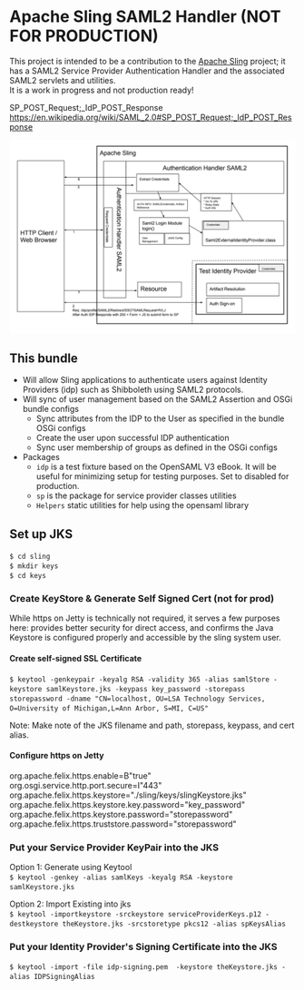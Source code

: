# Apache Sling SAML2 Handler (NOT FOR PRODUCTION)

This project is intended to be a contribution to the [Apache Sling](https://sling.apache.org) project;
 it has a SAML2 Service Provider Authentication Handler and the associated SAML2 servlets and utilities.  
It is a work in progress and not production ready!

SP_POST_Request;_IdP_POST_Response
https://en.wikipedia.org/wiki/SAML_2.0#SP_POST_Request;_IdP_POST_Response

![](SAML2-browser-post.png)

## This bundle 
- Will allow Sling applications to authenticate users against Identity Providers (idp) 
such as Shibboleth using SAML2 protocols. 
- Will sync of user management based on the SAML2 Assertion and OSGi bundle configs
  - Sync attributes from the IDP to the User as specified in the bundle OSGi configs
  - Create the user upon successful IDP authentication
  - Sync user membership of groups as defined in the OSGi configs
- Packages
  - `idp` is a test fixture based on the OpenSAML V3 eBook. It will be useful for minimizing 
  setup for testing purposes. Set to disabled for production.  
  - `sp` is the package for service provider classes utilities
  - `Helpers` static utilities for help using the opensaml library
    
 
## Set up JKS  
 `$ cd sling`   
 `$ mkdir keys`  
 `$ cd keys`
  
 ### Create KeyStore & Generate Self Signed Cert (not for prod)
 While https on Jetty is technically not required, it serves a few purposes here: provides better security for direct access, and confirms the Java Keystore is configured properly and accessible by the sling system user. 
  
 #### Create self-signed SSL Certificate 
 `$ keytool -genkeypair -keyalg RSA -validity 365 -alias samlStore -keystore samlKeystore.jks -keypass key_password
-storepass  storepassword -dname "CN=localhost, OU=LSA Technology Services, O=University of Michigan,L=Ann Arbor, S=MI, C=US"`

Note: Make note of the JKS filename and path, storepass, keypass, and cert alias.  

#### Configure https on Jetty
org.apache.felix.https.enable=B"true"  
org.osgi.service.http.port.secure=I"443"  
org.apache.felix.https.keystore="./sling/keys/slingKeystore.jks"  
org.apache.felix.https.keystore.key.password="key_password" 
org.apache.felix.https.keystore.password="storepassword" 
org.apache.felix.https.truststore.password="storepassword"     
     
### Put your Service Provider KeyPair into the JKS 
Option 1: Generate using Keytool  
`$ keytool -genkey -alias samlKeys -keyalg RSA -keystore samlKeystore.jks`

Option 2: Import Existing into jks  
`$ keytool -importkeystore -srckeystore serviceProviderKeys.p12 -destkeystore theKeystore.jks
-srcstoretype pkcs12 -alias spKeysAlias`
 
### Put your Identity Provider's Signing Certificate into the JKS
`$ keytool -import -file idp-signing.pem  -keystore theKeystore.jks -alias IDPSigningAlias`